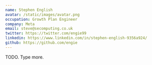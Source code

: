```yaml
---
name: Stephen English
avatar: /static/images/avatar.png
occupation: Growth Plan Engineer
company: Meta
email: steve@secomputing.co.uk
twitter: https://twitter.com/engie99
linkedin: https://www.linkedin.com/in/stephen-english-9356a924/
github: https://github.com/engie
---
```


TODO. Type more.

